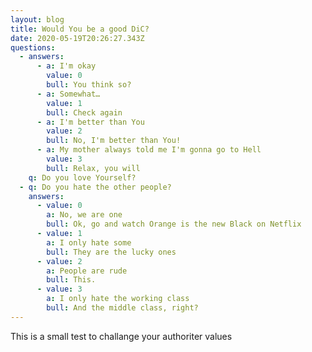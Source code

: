 ```yaml
---
layout: blog
title: Would You be a good DiC?
date: 2020-05-19T20:26:27.343Z
questions:
  - answers:
      - a: I'm okay
        value: 0
        bull: You think so?
      - a: Somewhat…
        value: 1
        bull: Check again
      - a: I'm better than You
        value: 2
        bull: No, I'm better than You!
      - a: My mother always told me I'm gonna go to Hell
        value: 3
        bull: Relax, you will
    q: Do you love Yourself?
  - q: Do you hate the other people?
    answers:
      - value: 0
        a: No, we are one
        bull: Ok, go and watch Orange is the new Black on Netflix
      - value: 1
        a: I only hate some
        bull: They are the lucky ones
      - value: 2
        a: People are rude
        bull: This.
      - value: 3
        a: I only hate the working class
        bull: And the middle class, right?
---
```

This is a small test to challange your authoriter values 